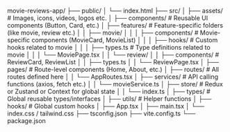 movie-reviews-app/
├── public/
│   └── index.html
├── src/
│   ├── assets/              # Images, icons, videos, logos etc.
│   ├── components/          # Reusable UI components (Button, Card, etc.)
│   ├── features/            # Feature-specific folders (like movie, review etc.)
│   │   ├── movie/
│   │   │   ├── components/  # Movie-specific components (MovieCard, MovieList)
│   │   │   ├── hooks/       # Custom hooks related to movie
│   │   │   ├── types.ts     # Type definitions related to movie
│   │   │   └── MoviePage.tsx
│   │   └── review/
│   │       ├── components/  # ReviewCard, ReviewList
│   │       ├── types.ts
│   │       └── ReviewPage.tsx
│   ├── pages/               # Route-level components (Home, About, etc.)
│   ├── routes/              # All routes defined here
│   │   └── AppRoutes.tsx
│   ├── services/            # API calling functions (axios, fetch etc.)
│   │   └── movieService.ts
│   ├── store/               # Redux or Zustand or Context for global state
│   │   └── index.ts
│   ├── types/               # Global reusable types/interfaces
│   ├── utils/               # Helper functions
│   ├── hooks/               # Global custom hooks
│   ├── App.tsx
│   ├── main.tsx
│   └── index.css / tailwind.css
├── tsconfig.json
├── vite.config.ts
└── package.json
